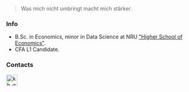 > Was mich nicht umbringt macht mich stärker.

### Info
* B.Sc. in Economics, minor in Data Science at NRU ["Higher School of Economics"](https://www.hse.ru/en/). 
* CFA L1 Candidate.

### Contacts
[<img align="left" alt="kh_gleb" width="30px" src="https://cdns.iconmonstr.com/wp-content/assets/preview/2012/240/iconmonstr-linkedin-3.png"/>](https://www.linkedin.com/in/khaykingleb)
